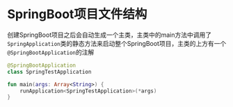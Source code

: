 # SpringBoot项目文件结构

创建SpringBoot项目之后会自动生成一个主类，主类中的main方法中调用了`SpringApplication`类的静态方法来启动整个SpringBoot项目，主类的上方有一个`@SpringBootApplication`的注解

```kotlin
@SpringBootApplication
class SpringTestApplication

fun main(args: Array<String>) {
    runApplication<SpringTestApplication>(*args)
}
```

  